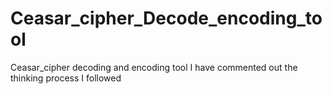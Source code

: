 # Ceasar_cipher_Decode_encoding_tool
Ceasar_cipher decoding and encoding tool
I have commented out the thinking process I followed 
